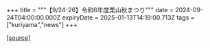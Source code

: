 +++
title = """【9/24-26】令和6年度栗山秋まつり"""
date = 2024-09-24T04:00:00.000Z
expiryDate = 2025-01-13T14:19:00.713Z
tags = ["kuriyama","news"]
+++


[[source]](https://www.town.kuriyama.hokkaido.jp/soshiki/53/28578.html)
